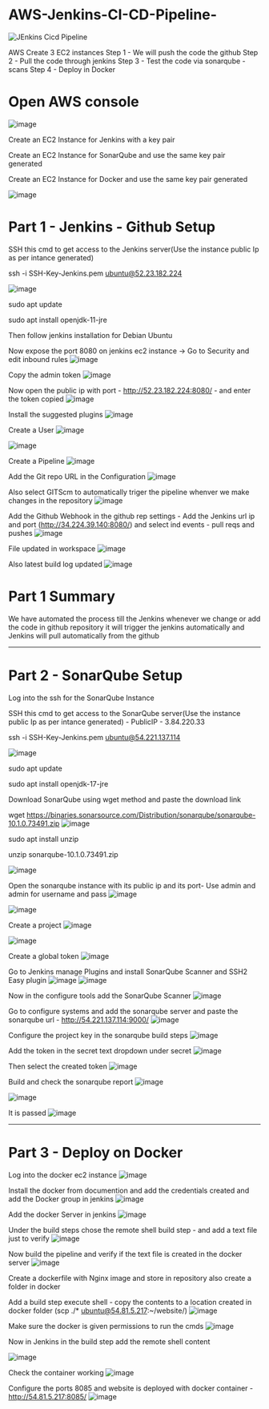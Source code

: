 # AWS-Jenkins-CI-CD-Pipeline-
![JEnkins Cicd Pipeline](https://github.com/Skillz619/AWS-Jenkins-CI-CD-Pipeline-/assets/43133388/dc71830e-2a2f-41e2-94db-962f4c98d2da)

AWS Create 3 EC2 instances
Step 1 - We will push the code the github
Step 2 - Pull the code through jenkins 
Step 3 - Test the code via sonarqube - scans
Step 4 - Deploy in Docker

# Open AWS console
![image](https://github.com/Skillz619/AWS-Jenkins-Sonarqube-Docker/assets/43133388/d392d8f8-5b9d-444b-9c61-ba4f28728bf5)

Create an EC2 Instance for Jenkins with  a key pair

Create an EC2 Instance for SonarQube and use the same key pair generated

Create an EC2 Instance for Docker and use the same key pair generated

![image](https://github.com/Skillz619/AWS-Jenkins-Sonarqube-Docker/assets/43133388/2a53c25b-0add-4e94-acdb-3d033ec1eaba)

# Part 1 - Jenkins - Github Setup

SSH this cmd to get access to the Jenkins server(Use the instance public Ip as per intance generated)

ssh -i SSH-Key-Jenkins.pem ubuntu@52.23.182.224

![image](https://github.com/Skillz619/AWS-Jenkins-Sonarqube-Docker/assets/43133388/a01625e3-f8fe-4eb1-a809-6b425fc81e08)


sudo apt update

sudo apt install openjdk-11-jre

Then follow jenkins installation for Debian Ubuntu

Now expose the port 8080 on jenkins ec2 instance -> Go to Security and edit inbound rules
![image](https://github.com/Skillz619/AWS-Jenkins-Sonarqube-Docker/assets/43133388/b1758794-97d3-45f7-b40d-61936d7cd02a)

Copy the admin token
![image](https://github.com/Skillz619/AWS-Jenkins-Sonarqube-Docker/assets/43133388/185eebce-e2d3-4b67-8730-9b02671552df)

Now open the public ip with port - http://52.23.182.224:8080/ - and enter the token copied
![image](https://github.com/Skillz619/AWS-Jenkins-Sonarqube-Docker/assets/43133388/6e37e326-4a02-4669-b366-ff8b77db84f6)

Install the suggested plugins
![image](https://github.com/Skillz619/AWS-Jenkins-Sonarqube-Docker/assets/43133388/320970c9-eb82-4a95-8826-15065b8711d1)

Create a User
![image](https://github.com/Skillz619/AWS-Jenkins-Sonarqube-Docker/assets/43133388/45bf9458-bbbc-4fb4-a9d8-d4215a19de4c)

![image](https://github.com/Skillz619/AWS-Jenkins-Sonarqube-Docker/assets/43133388/7417c226-f4f9-444a-b12e-11299668fc78)

Create a Pipeline
![image](https://github.com/Skillz619/AWS-Jenkins-Sonarqube-Docker/assets/43133388/b911aad7-7bc0-4b82-85e3-b8834e5ccba4)

Add the Git repo URL in the Configuration
![image](https://github.com/Skillz619/AWS-Jenkins-Sonarqube-Docker/assets/43133388/a9df0413-c788-4468-abfc-d7b1f4f96ff2)

Also select GITScm to automatically triger the pipeline whenver we make changes in the repository
![image](https://github.com/Skillz619/AWS-Jenkins-Sonarqube-Docker/assets/43133388/3f383fe5-877f-4fa7-9be6-a6c418c77df0)

Add the Github Webhook in the github rep settings - Add the Jenkins url ip and port (http://34.224.39.140:8080/) and select ind events - pull reqs and pushes
![image](https://github.com/Skillz619/AWS-Jenkins-Sonarqube-Docker/assets/43133388/2c49a21c-a4cd-499e-9404-3cfe28d7cd4f)

File updated in workspace
![image](https://github.com/Skillz619/AWS-Jenkins-Sonarqube-Docker/assets/43133388/63fc74d6-a66b-4fc9-8179-fc5e44ee3e81)

Also latest build log updated
![image](https://github.com/Skillz619/AWS-Jenkins-Sonarqube-Docker/assets/43133388/fc716e33-a846-4bb3-8d84-a90bcb6c257d)


# Part 1 Summary 

We have automated the process till the Jenkins whenever we change or add the code in github repository it will trigger the jenkins automatically and Jenkins will pull automatically from the github

------------------------------------------------------------------------------------------------------------------------------------------------------------------------------------------------------------------------------------------------------

# Part 2 - SonarQube Setup

Log into the ssh for the SonarQube Instance

SSH this cmd to get access to the SonarQube server(Use the instance public Ip as per intance generated) - PublicIP - 3.84.220.33

ssh -i SSH-Key-Jenkins.pem ubuntu@54.221.137.114

![image](https://github.com/Skillz619/AWS-Jenkins-Sonarqube-Docker/assets/43133388/7a0186c1-98f9-4b9b-914f-742191f67d17)

sudo apt update

sudo apt install openjdk-17-jre

Download SonarQube using wget method and paste the download link

wget https://binaries.sonarsource.com/Distribution/sonarqube/sonarqube-10.1.0.73491.zip
![image](https://github.com/Skillz619/AWS-Jenkins-Sonarqube-Docker/assets/43133388/1e6b131b-2030-4532-aa95-4151384433fe)


sudo apt install unzip

unzip sonarqube-10.1.0.73491.zip

![image](https://github.com/Skillz619/AWS-Jenkins-Sonarqube-Docker/assets/43133388/2f050cbe-c7e9-469d-84f0-4badcc812a06)

Open the sonarqube instance with its public ip and its port- Use admin and admin for username and pass
![image](https://github.com/Skillz619/AWS-Jenkins-Sonarqube-Docker/assets/43133388/b53a2b39-9f9d-41af-8791-7dc22c716fa3)

![image](https://github.com/Skillz619/AWS-Jenkins-Sonarqube-Docker/assets/43133388/1ca928ee-dcf3-4fed-83da-4c3b0a8e865c)

Create a project
![image](https://github.com/Skillz619/AWS-Jenkins-Sonarqube-Docker/assets/43133388/746c8b2f-1617-47fd-bbfa-bdd8271d9f77)

![image](https://github.com/Skillz619/AWS-Jenkins-Sonarqube-Docker/assets/43133388/8f78eea9-4604-46cc-b415-6b0873d81027)

Create a global token
![image](https://github.com/Skillz619/AWS-Jenkins-Sonarqube-Docker/assets/43133388/3591ddb4-4cf7-4f2b-9c5e-3ca9d140af07)

Go to Jenkins manage Plugins and install SonarQube Scanner and SSH2 Easy plugin
![image](https://github.com/Skillz619/AWS-Jenkins-Sonarqube-Docker/assets/43133388/cae44fc2-c8df-4349-9d76-82c34b52f183)
![image](https://github.com/Skillz619/AWS-Jenkins-Sonarqube-Docker/assets/43133388/3ecc1fdf-ac41-4048-8675-c8d88f26608a)

Now in the configure tools add the SonarQube Scanner 
![image](https://github.com/Skillz619/AWS-Jenkins-Sonarqube-Docker/assets/43133388/2633dbc6-e2f6-4968-8205-4e33c6a682c1)

Go to configure systems and add the sonarqube server and paste the sonarqube url - http://54.221.137.114:9000/
![image](https://github.com/Skillz619/AWS-Jenkins-Sonarqube-Docker/assets/43133388/6ca18173-3faf-4e03-b07f-143973ce9c0d)

Configure the project key in the sonarqube build steps
![image](https://github.com/Skillz619/AWS-Jenkins-Sonarqube-Docker/assets/43133388/d28352a1-6be5-4da2-9255-b6b013168abd)

Add the token in the secret text dropdown under secret
![image](https://github.com/Skillz619/AWS-Jenkins-Sonarqube-Docker/assets/43133388/b55bce17-e0dd-475c-9a5d-4e1a9af2006a)

Then select the created token
![image](https://github.com/Skillz619/AWS-Jenkins-Sonarqube-Docker/assets/43133388/97732f54-021c-4c51-8f63-19cf49015a12)

Build and check the sonarqube report
![image](https://github.com/Skillz619/AWS-Jenkins-Sonarqube-Docker/assets/43133388/1e720273-03d0-4131-b274-aae9170c16f9)

![image](https://github.com/Skillz619/AWS-Jenkins-Sonarqube-Docker/assets/43133388/45bd2c03-8fae-4fbe-9ac0-ef6fd244c5d5)

It is passed 
![image](https://github.com/Skillz619/AWS-Jenkins-Sonarqube-Docker/assets/43133388/f71a06fe-eff2-4eb9-bc93-2a90849c86d1)

------------------------------------------------------------------------------------------------------------------------------------------------------------------------------------------------------------------------------------------------------

# Part 3  - Deploy on Docker

Log into the docker ec2 instance
![image](https://github.com/Skillz619/AWS-Jenkins-Sonarqube-Docker/assets/43133388/b832ad70-a547-486e-b223-34f89a3a3f75)

Install the docker from documention and add the credentials created and add the Docker group in jenkins
![image](https://github.com/Skillz619/AWS-Jenkins-Sonarqube-Docker/assets/43133388/fcb56fc7-701b-4634-a150-9c0379e90432)

Add the docker Server in jenkins
![image](https://github.com/Skillz619/AWS-Jenkins-Sonarqube-Docker/assets/43133388/243c09be-8f0d-4c41-88d3-b7fd3a458a31)

Under the build steps chose the remote shell build step - and add a text file just to verify
![image](https://github.com/Skillz619/AWS-Jenkins-Sonarqube-Docker/assets/43133388/42046e96-2b31-46cb-8990-bd81457f42ce)

Now build the pipeline and verify if the text file is created in the docker server
![image](https://github.com/Skillz619/AWS-Jenkins-Sonarqube-Docker/assets/43133388/45feebea-f6cc-4099-afd5-211246056c83)

Create a dockerfile with Nginx image and store in repository also create a folder in docker 

Add a build step execute shell - copy the contents to a location created in docker folder (scp ./* ubuntu@54.81.5.217:~/website/)
![image](https://github.com/Skillz619/AWS-Jenkins-Sonarqube-Docker/assets/43133388/e800cd73-ba47-48be-b5ed-869e8dccc2a8)

Make sure the docker is given permissions to run the cmds
![image](https://github.com/Skillz619/AWS-Jenkins-Sonarqube-Docker/assets/43133388/e0cdf990-e180-4ed6-a0d2-6f38370c155e)

Now in Jenkins in the build step add the remote shell content

![image](https://github.com/Skillz619/AWS-Jenkins-Sonarqube-Docker/assets/43133388/7e9067ed-77fe-4361-b23e-6abd1867a779)

Check the container working
![image](https://github.com/Skillz619/AWS-Jenkins-Sonarqube-Docker/assets/43133388/311cbde3-d27d-4b6a-b5e4-dc2b2bcc99a0)

Configure the ports 8085 and website is deployed with docker container - http://54.81.5.217:8085/
![image](https://github.com/Skillz619/AWS-Jenkins-Sonarqube-Docker/assets/43133388/ea1048d3-ba1a-4d05-81ca-41f506cafa04)


